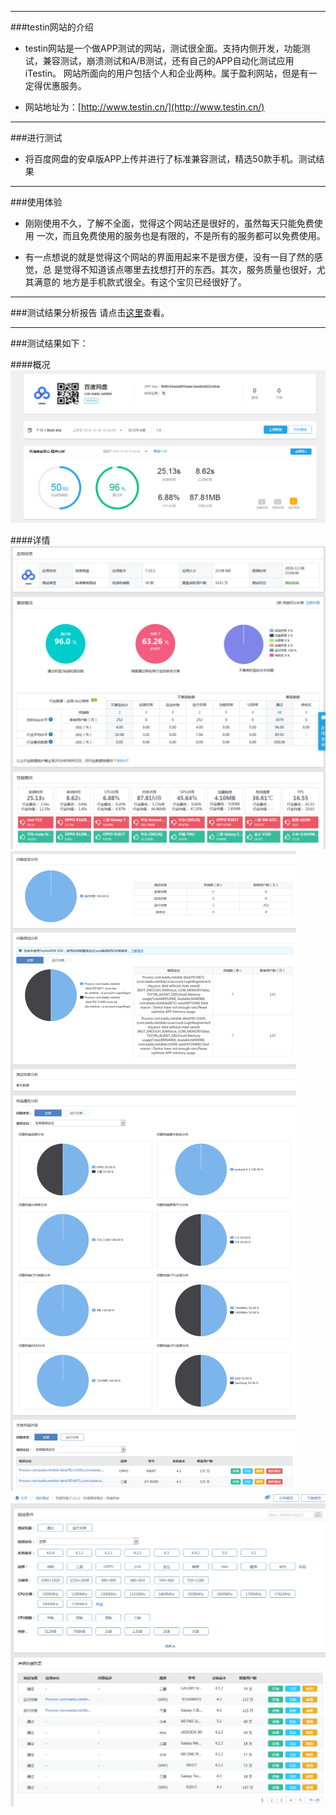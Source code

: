 ***
###testin网站的介绍
- testin网站是一个做APP测试的网站，测试很全面。支持内侧开发，功能测试，兼容测试，崩溃测试和A/B测试，还有自己的APP自动化测试应用iTestin。
网站所面向的用户包括个人和企业两种。属于盈利网站，但是有一定得优惠服务。

- 网站地址为：[http://www.testin.cn/](http://www.testin.cn/)

***
###进行测试
- 将百度网盘的安卓版APP上传并进行了标准兼容测试，精选50款手机。测试结果

***
###使用体验
- 刚刚使用不久，了解不全面，觉得这个网站还是很好的，虽然每天只能免费使用
一次，而且免费使用的服务也是有限的，不是所有的服务都可以免费使用。

- 有一点想说的就是觉得这个网站的界面用起来不是很方便，没有一目了然的感觉，总
是觉得不知道该点哪里去找想打开的东西。其次，服务质量也很好，尤其满意的
地方是手机款式很全。有这个宝贝已经很好了。

***
###测试结果分析报告
请点击[这里](测试结果分析.txt)查看。

***
###测试结果如下：

####概况
![1](测试结果总体概况.png)
 
 
####详情
![2](测试结果详情1.png)
![3](测试结果详情2.png)
![4](测试结果详情3.png) 